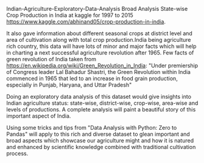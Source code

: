 Indian-Agriculture-Exploratory-Data-Analysis
Broad Analysis State-wise Crop Production in India at kaggle for 1997 to 2015 https://www.kaggle.com/abhinand05/crop-production-in-india.

It also gave information about different seasonal crops at district level and area of cultivation along with total crop production.India being agriculture rich country, this data will have lots of minor and major facts which will help in charting a next successful agriculture revolution after 1965. Few facts of green revolution of India taken from https://en.wikipedia.org/wiki/Green_Revolution_in_India: "Under premiership of Congress leader Lal Bahadur Shastri, the Green Revolution within India commenced in 1965 that led to an increase in food grain production, especially in Punjab, Haryana, and Uttar Pradesh"

Doing an exploratory data analysis of this dataset would give insights into Indian agriculture status: state-wise, district-wise, crop-wise, area-wise and levels of productions. A complete analysis will paint a beautiful story of this important aspect of India.

Using some tricks and tips from "Data Analysis with Python: Zero to Pandas" will apply to this rich and diverse dataset to glean important and broad aspects which showcase our agriculture might and how it is natured and enhanced by scientific knowledge combined with traditional cultivation process.
